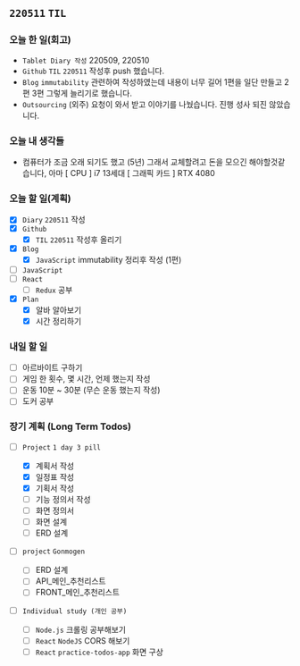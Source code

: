## `220511` `TIL`

### 오늘 한 일(회고)

- `Tablet Diary 작성` 220509, 220510
- `Github` `TIL` `220511` 작성후 push 했습니다.
- `Blog` `immutability` 관련하여 작성하였는데 내용이 너무 길어 1편을 일단 만들고 2편 3편 그렇게 늘리기로 했습니다.
- `Outsourcing` (외주) 요청이 와서 받고 이야기를 나눴습니다. 진행 성사 되진 않았습니다.

### 오늘 내 생각들

- 컴퓨터가 조금 오래 되기도 했고 (5년) 그래서 교체할려고 돈을 모으긴 해야할것같습니다, 아마 [ CPU ] i7 13세대 [ 그래픽 카드 ] RTX 4080

### 오늘 할 일(계획)

- [x] `Diary` `220511` 작성
- [x] `Github`
  - [x] `TIL` `220511` 작성후 올리기
- [x] `Blog`
  - [x] `JavaScript` immutability 정리후 작성 (1편)
- [ ] `JavaScript`
- [ ] `React`
  - [ ] `Redux` 공부
- [x] `Plan`
  - [x] 알바 알아보기
  - [x] 시간 정리하기

### 내일 할 일

- [ ] 아르바이트 구하기
- [ ] 게임 한 횟수, 몇 시간, 언제 했는지 작성
- [ ] 운동 10분 ~ 30분 (무슨 운동 했는지 작성)
- [ ] 도커 공부

### 장기 계획 (Long Term Todos)

- [ ] `Project` `1 day 3 pill`

  - [x] 계획서 작성
  - [x] 일정표 작성
  - [x] 기획서 작성
  - [ ] 기능 정의서 작성
  - [ ] 화면 정의서
  - [ ] 화면 설계
  - [ ] ERD 설계

- [ ] `project` `Gonmogen`

  - [ ] ERD 설계
  - [ ] API\_메인\_추천리스트
  - [ ] FRONT\_메인\_추천리스트

- [ ] `Individual study (개인 공부)`
  - [ ] `Node.js` 크롤링 공부해보기
  - [ ] `React` `NodeJS` CORS 해보기
  - [ ] `React` `practice-todos-app` 화면 구상
